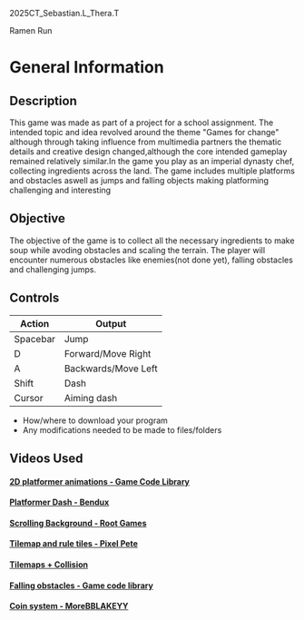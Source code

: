 2025CT_Sebastian.L_Thera.T

Ramen Run

# General Information

## Description
This game was made as part of a project for a school assignment. The intended topic and idea revolved around the theme "Games for change" although through taking influence from multimedia partners the thematic details and creative design changed,although the core intended gameplay remained relatively similar.In the game you play as an imperial dynasty chef, collecting ingredients across the land. The game includes multiple platforms and obstacles aswell as jumps and falling objects making platforming challenging and interesting

## Objective
The objective of the game is to collect all the necessary ingredients to make soup while avoding obstacles and scaling the terrain. The player will encounter numerous obstacles like enemies(not done yet), falling obstacles and challenging jumps.

## Controls

| Action  | Output |
| ------------- | ------------- |
| Spacebar | Jump  |
| D  | Forward/Move Right |
| A | Backwards/Move Left |
| Shift | Dash  |
| Cursor | Aiming dash |
* How/where to download your program
* Any modifications needed to be made to files/folders

## Videos Used

#### [2D platformer animations - Game Code Library](https://www.youtube.com/watch?v=Sg_w8hIbp4Y&t=295s&pp=0gcJCQYKAYcqIYzv)

#### [Platformer Dash - Bendux](https://www.youtube.com/watch?v=2kFGmuPHiA0&t=51s)

#### [Scrolling Background - Root Games](https://www.youtube.com/watch?v=Wz3nbQPYwss&t=8s)

#### [Tilemap and rule tiles - Pixel Pete](https://www.youtube.com/watch?v=rC55Q7p90qs)

#### [Tilemaps + Collision](https://www.youtube.com/watch?v=8UctaO5DwUE&pp=0gcJCQYKAYcqIYzv)

#### [Falling obstacles - Game code library](https://www.youtube.com/watch?v=xx1oKVTU_gM&t=181s)

#### [Coin system - MoreBBLAKEYY](https://www.youtube.com/watch?v=5GWRPwuWtsQ&t=109s)
